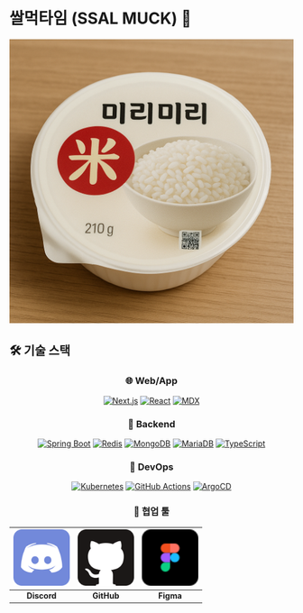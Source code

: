 # 쌀먹타임 (SSAL MUCK) 🍚

<img src="./icon/ssalmuck.png" alt="쌀먹">

## 🛠️ 기술 스택

<div align="center">

### 🌐 Web/App
[![Next.js](https://img.shields.io/badge/Next.js-000000?style=for-the-badge&logo=next.js&logoColor=white)](https://nextjs.org/)
[![React](https://img.shields.io/badge/React-20232A?style=for-the-badge&logo=react&logoColor=61DAFB)](https://reactjs.org/)
[![MDX](https://img.shields.io/badge/MDX-000000?style=for-the-badge&logo=mdx&logoColor=white)](https://mdxjs.com/)

### 🔧 Backend
[![Spring Boot](https://img.shields.io/badge/Spring_Boot-6DB33F?style=for-the-badge&logo=spring-boot&logoColor=white)](https://spring.io/projects/spring-boot)
[![Redis](https://img.shields.io/badge/Redis-DC382D?style=for-the-badge&logo=redis&logoColor=white)](https://redis.io/)
[![MongoDB](https://img.shields.io/badge/MongoDB-4EA94B?style=for-the-badge&logo=mongodb&logoColor=white)](https://www.mongodb.com/)
[![MariaDB](https://img.shields.io/badge/MariaDB-003545?style=for-the-badge&logo=mariadb&logoColor=white)](https://mariadb.org/)
[![TypeScript](https://img.shields.io/badge/TypeScript-007ACC?style=for-the-badge&logo=typescript&logoColor=white)](https://www.typescriptlang.org/)

### 🚀 DevOps
[![Kubernetes](https://img.shields.io/badge/Kubernetes-326CE5?style=for-the-badge&logo=kubernetes&logoColor=white)](https://kubernetes.io/)
[![GitHub Actions](https://img.shields.io/badge/GitHub_Actions-2088FF?style=for-the-badge&logo=github-actions&logoColor=white)](https://github.com/features/actions)
[![ArgoCD](https://img.shields.io/badge/ArgoCD-EF7B4D?style=for-the-badge&logo=argo&logoColor=white)](https://argoproj.github.io/argo-cd/)

### 🤝 협업 툴

<div align="center">

| [<img src="./icon/discord.svg" width="100" alt="Discord">](https://discord.gg/dSphf7xzFb) | [<img src="./icon/github.svg" width="100" alt="GitHub">](https://github.com/ssalmucktime) | [<img src="./icon/figma.svg" width="100" alt="Figma">](https://www.figma.com/files/team/1500454450353662528/project/378284189/%EB%AF%B8%EB%A6%AC%EB%AF%B8%EB%A6%AC?fuid=1307642129280363507) |
|:---:|:---:|:---:|
| **Discord** | **GitHub** | **Figma** |

</div>

<!--
**Here are some ideas to get you started:**

🙋‍♀️ A short introduction - what is your organization all about?
🌈 Contribution guidelines - how can the community get involved?
👩‍💻 Useful resources - where can the community find your docs? Is there anything else the community should know?
🍿 Fun facts - what does your team eat for breakfast?
🧙 Remember, you can do mighty things with the power of [Markdown](https://docs.github.com/github/writing-on-github/getting-started-with-writing-and-formatting-on-github/basic-writing-and-formatting-syntax)
-->

